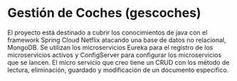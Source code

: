 # Gestión de Coches (gescoches)

El proyecto está destinado a cubrir los conocimientos de java con el framework Spring Cloud Netflix atacando una base de datos no relacional, MongoDB. Se utilizan los microservicios Eureka para el registro de los microservicios activos y ConfigServer para configurar los microservicios que se lancen. El micro servicio que creo tiene un CRUD con los método de lectura, eliminación, guardado y modificación de un documento especifico.
